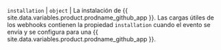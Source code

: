 `installation` | `object` | La instalación de {{ site.data.variables.product.prodname_github_app }}. Las cargas útiles de los webhooks contienen la propiedad `installation` cuando el evento se envía y se configura para una {{ site.data.variables.product.prodname_github_app }}.